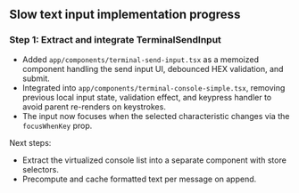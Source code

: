 ## Slow text input implementation progress

### Step 1: Extract and integrate TerminalSendInput
- Added `app/components/terminal-send-input.tsx` as a memoized component handling the send input UI, debounced HEX validation, and submit.
- Integrated into `app/components/terminal-console-simple.tsx`, removing previous local input state, validation effect, and keypress handler to avoid parent re-renders on keystrokes.
- The input now focuses when the selected characteristic changes via the `focusWhenKey` prop.

Next steps:
- Extract the virtualized console list into a separate component with store selectors.
- Precompute and cache formatted text per message on append.

